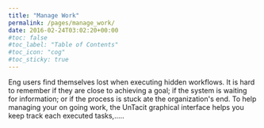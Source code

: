 ```yaml
---
title: "Manage Work"
permalink: /pages/manage_work/
date: 2016-02-24T03:02:20+00:00
#toc: false
#toc_label: "Table of Contents"
#toc_icon: "cog"
#toc_sticky: true
---
```


Eng users find themselves lost when executing hidden workflows. It is hard to remember if they are close to achieving a goal; if the system is waiting for information; or if the process is stuck ate the organization's end. To help managing your on going work, the UnTacit graphical interface helps you keep track each executed tasks,.....

